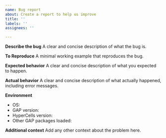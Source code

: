 ```yaml
---
name: Bug report
about: Create a report to help us improve
title: ''
labels: ''
assignees: ''

---
```


**Describe the bug**
A clear and concise description of what the bug is.

**To Reproduce**
A minimal working example that reproduces the bug.

**Expected behavior**
A clear and concise description of what you expected to happen.

**Actual behavior**
A clear and concise description of what actually happened, including error messages.

**Environment**
 - OS: 
 - GAP version: 
 - HyperCells version: 
 - Other GAP packages loaded: 

**Additional context**
Add any other context about the problem here.
